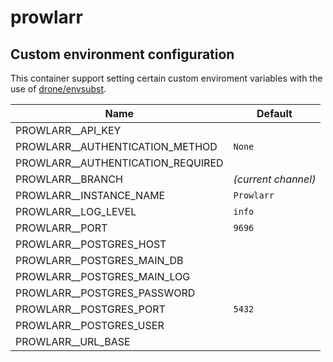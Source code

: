 # prowlarr

## Custom environment configuration

This container support setting certain custom enviroment variables with the use of [drone/envsubst](https://github.com/drone/envsubst).

| Name                              | Default             |
|-----------------------------------|---------------------|
| PROWLARR__API_KEY                 |                     |
| PROWLARR__AUTHENTICATION_METHOD   | `None`              |
| PROWLARR__AUTHENTICATION_REQUIRED |                     |
| PROWLARR__BRANCH                  | _(current channel)_ |
| PROWLARR__INSTANCE_NAME           | `Prowlarr`          |
| PROWLARR__LOG_LEVEL               | `info`              |
| PROWLARR__PORT                    | `9696`              |
| PROWLARR__POSTGRES_HOST           |                     |
| PROWLARR__POSTGRES_MAIN_DB        |                     |
| PROWLARR__POSTGRES_MAIN_LOG       |                     |
| PROWLARR__POSTGRES_PASSWORD       |                     |
| PROWLARR__POSTGRES_PORT           | `5432`              |
| PROWLARR__POSTGRES_USER           |                     |
| PROWLARR__URL_BASE                |                     |
